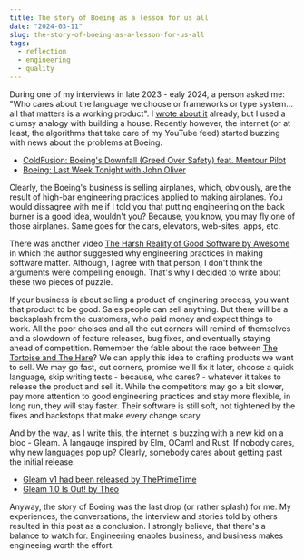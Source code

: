 ```yaml
---
title: The story of Boeing as a lesson for us all  
date: "2024-03-11"
slug: the-story-of-boeing-as-a-lesson-for-us-all
tags:
  - reflection
  - engineering
  - quality
---
```


During one of my interviews in late 2023 - ealy 2024, a person asked me: "Who cares about the language we choose or frameworks or type system... all that matters is a working product". I [wrote about it](/blog/who-cares-about-the-underlying-tech/) already, but I used a clumsy analogy with building a house. Recently however, the internet (or at least, the algorithms that take care of my YouTube feed) started buzzing with news about the problems at Boeing.

- [ColdFusion: Boeing's Downfall (Greed Over Safety) feat. Mentour Pilot](https://www.youtube.com/watch?v=vqgTcb8DqfY)
- [Boeing: Last Week Tonight with John Oliver](https://www.youtube.com/watch?v=Q8oCilY4szc)

Clearly, the Boeing's business is selling airplanes, which, obviously, are the result of high-bar engineering practices applied to making airplanes. You would dissagree with me if I told you that putting engineering on the back burner is a good idea, wouldn't you? Because, you know, you may fly one of those airplanes. Same goes for the cars, elevators, web-sites, apps, etc.

There was another video [The Harsh Reality of Good Software by Awesome](https://www.youtube.com/watch?v=1UEMXDSh8Og) in which the author suggested why engineering practices in making software matter. Although, I agree with that person, I don't think the arguments were compelling enough. That's why I decided to write about these two pieces of puzzle.

If your business is about selling a product of enginering process, you want that product to be good. Sales people can sell anything. But there will be a backsplash from the customers, who paid money and expect things to work. All the poor choises and all the cut corners will remind of themselves and a slowdown of feature releases, bug fixes, and eventually staying ahead of competition. Remember the fable about the race between [The Tortoise and The Hare](https://en.wikipedia.org/wiki/The_Tortoise_and_the_Hare)? We can apply this idea to crafting products we want to sell. We may go fast, cut corners, promise we'll fix it later, choose a quick language, skip writing tests - because, who cares? - whatever it takes to release the product and sell it. While the competitors may go a bit slower, pay more attention to good engineering practices and stay more flexible, in long run, they will stay faster. Their software is still soft, not tightened by the fixes and backstops that make every change scary.

And by the way, as I write this, the internet is buzzing with a new kid on a bloc - Gleam. A langauge inspired by Elm, OCaml and Rust. If nobody cares, why new languages pop up? Clearly, somebody cares about getting past the initial release.

- [Gleam v1 had been released by ThePrimeTime](https://www.youtube.com/watch?v=9mfO821E7sE)
- [Gleam 1.0 Is Out! by Theo](https://www.youtube.com/watch?v=_I-CSgoCgsk)

Anyway, the story of Boeing was the last drop (or rather splash) for me. My experiences, the conversations, the interview and stories told by others resulted in this post as a conclusion. I strongly believe, that there's a balance to watch for. Engineering enables business, and business makes engineeing worth the effort.


